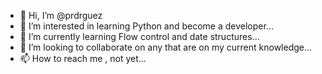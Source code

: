 - 👋 Hi, I’m @prdrguez
- 👀 I’m interested in learning Python and become a developer...
- 🌱 I’m currently learning Flow control and date structures...
- 💞️ I’m looking to collaborate on any that are on my current knowledge...
- 📫 How to reach me , not yet...

<!---
prdrguez/prdrguez is a ✨ special ✨ repository because its `README.md` (this file) appears on your GitHub profile.
You can click the Preview link to take a look at your changes.
--->
